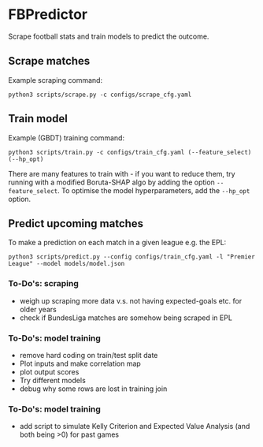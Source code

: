 # FBPredictor

Scrape football stats and train models to predict the outcome. 

## Scrape matches

Example scraping command:

```
python3 scripts/scrape.py -c configs/scrape_cfg.yaml
```




## Train model

Example (GBDT) training command:

```
python3 scripts/train.py -c configs/train_cfg.yaml (--feature_select) (--hp_opt)
```

There are many features to train with - if you want to reduce them, try running with a modified Boruta-SHAP algo by adding the option `--feature_select`. To optimise the model hyperparameters, add the `--hp_opt` option.





## Predict upcoming matches

To make a prediction on each match in a given league e.g. the EPL:

```
python3 scripts/predict.py --config configs/train_cfg.yaml -l "Premier League" --model models/model.json 
```




### To-Do's: scraping
* weigh up scraping more data v.s. not having expected-goals etc. for older years
* check if BundesLiga matches are somehow being scraped in EPL 

### To-Do's: model training
* remove hard coding on train/test split date
* Plot inputs and make correlation map
* plot output scores
* Try different models
* debug why some rows are lost in training join

### To-Do's: model training
* add script to simulate Kelly Criterion and Expected Value Analysis (and both being >0) for past games
